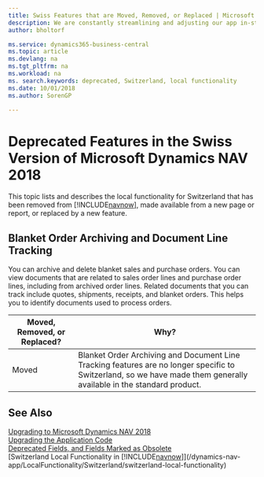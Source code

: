 ```yaml
---
title: Swiss Features that are Moved, Removed, or Replaced | Microsoft Docs
description: We are constantly streamlining and adjusting our app in-step with market developments. Read about the features for Switzerland that we have moved, removed, or replaced.
author: bholtorf

ms.service: dynamics365-business-central
ms.topic: article
ms.devlang: na
ms.tgt_pltfrm: na
ms.workload: na
ms. search.keywords: deprecated, Switzerland, local functionality
ms.date: 10/01/2018
ms.author: SorenGP

---
```


# Deprecated Features in the Swiss Version of Microsoft Dynamics NAV 2018
This topic lists and describes the local functionality for Switzerland that has been removed from [!INCLUDE[navnow](../developer/includes/navnow_md.md)], made available from a new page or report, or replaced by a new feature.

## Blanket Order Archiving and Document Line Tracking
You can archive and delete blanket sales and purchase orders. You can view documents that are related to sales order lines and purchase order lines, including from archived order lines. Related documents that you can track include quotes, shipments, receipts, and blanket orders. This helps you to identify documents used to process orders.

|Moved, Removed, or Replaced?|Why?|
|----|----|
|Moved| Blanket Order Archiving and Document Line Tracking features are no longer specific to Switzerland, so we have made them generally available in the standard product. |

## See Also
[Upgrading to Microsoft Dynamics NAV 2018](upgrading-to-business-central.md)  
[Upgrading the Application Code](upgrading-the-application-code.md)  
[Deprecated Fields, and Fields Marked as Obsolete](deprecated-fields.md)  
[Switzerland Local Functionality in [!INCLUDE[navnow](../developer/includes/navnow_md.md)]](/dynamics-nav-app/LocalFunctionality/Switzerland/switzerland-local-functionality)  
